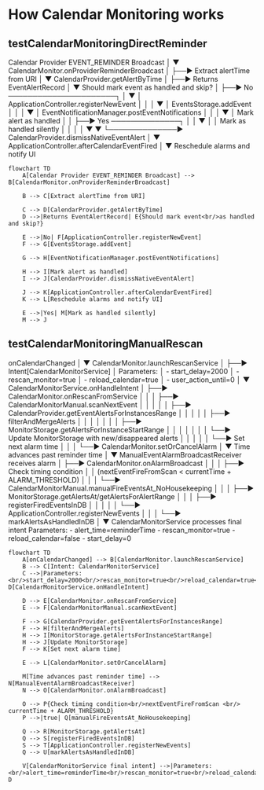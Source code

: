 # How Calendar Monitoring works


## testCalendarMonitoringDirectReminder

Calendar Provider EVENT_REMINDER Broadcast
    │
    ▼
CalendarMonitor.onProviderReminderBroadcast
    │
    ├──► Extract alertTime from URI
    │
    ▼
CalendarProvider.getAlertByTime
    │
    ├──► Returns EventAlertRecord
    │
    ▼
Should mark event as handled and skip?
    │
    ├──► No ──────────────────────┐
    │                             ▼
    │                     ApplicationController.registerNewEvent
    │                             │
    │                             ▼
    │                     EventsStorage.addEvent
    │                             │
    │                             ▼
    │                     EventNotificationManager.postEventNotifications
    │                             │
    │                             ▼
    │                     Mark alert as handled
    │                             │
    ├──► Yes ──────────────┐      │
    │                      ▼      │
    │              Mark as handled silently
    │                      │      │
    │                      ▼      ▼
    └──────────────► CalendarProvider.dismissNativeEventAlert
                            │
                            ▼
                    ApplicationController.afterCalendarEventFired
                            │
                            ▼
                    Reschedule alarms and notify UI

``` mermaid
flowchart TD
    A[Calendar Provider EVENT_REMINDER Broadcast] --> B[CalendarMonitor.onProviderReminderBroadcast]
    
    B --> C[Extract alertTime from URI]
    
    C --> D[CalendarProvider.getAlertByTime]
    D -->|Returns EventAlertRecord| E{Should mark event<br/>as handled and skip?}
    
    E -->|No| F[ApplicationController.registerNewEvent]
    F --> G[EventsStorage.addEvent]
    
    G --> H[EventNotificationManager.postEventNotifications]
    
    H --> I[Mark alert as handled]
    I --> J[CalendarProvider.dismissNativeEventAlert]
    
    J --> K[ApplicationController.afterCalendarEventFired]
    K --> L[Reschedule alarms and notify UI]

    E -->|Yes| M[Mark as handled silently]
    M --> J
```

## testCalendarMonitoringManualRescan
onCalendarChanged
    │
    ▼
CalendarMonitor.launchRescanService
    │
    ├──► Intent[CalendarMonitorService]
    │    Parameters:
    │    - start_delay=2000
    │    - rescan_monitor=true
    │    - reload_calendar=true
    │    - user_action_until=0
    │
    ▼
CalendarMonitorService.onHandleIntent
    │
    ├──► CalendarMonitor.onRescanFromService
    │    │
    │    ├──► CalendarMonitorManual.scanNextEvent
    │    │    │
    │    │    ├──► CalendarProvider.getEventAlertsForInstancesRange
    │    │    │
    │    │    ├──► filterAndMergeAlerts
    │    │    │    │
    │    │    │    ├──► MonitorStorage.getAlertsForInstanceStartRange
    │    │    │    │
    │    │    │    └──► Update MonitorStorage with new/disappeared alerts
    │    │    │
    │    │    └──► Set next alarm time
    │    │
    │    └──► CalendarMonitor.setOrCancelAlarm
    │
    ▼
Time advances past reminder time
    │
    ▼
ManualEventAlarmBroadcastReceiver receives alarm
    │
    ├──► CalendarMonitor.onAlarmBroadcast
    │    │
    │    ├──► Check timing condition
    │    │    (nextEventFireFromScan < currentTime + ALARM_THRESHOLD)
    │    │
    │    └──► CalendarMonitorManual.manualFireEventsAt_NoHousekeeping
    │         │
    │         ├──► MonitorStorage.getAlertsAt/getAlertsForAlertRange
    │         │
    │         ├──► registerFiredEventsInDB
    │         │    │
    │         │    └──► ApplicationController.registerNewEvents
    │         │
    │         └──► markAlertsAsHandledInDB
    │
    ▼
CalendarMonitorService processes final intent
    Parameters:
    - alert_time=reminderTime
    - rescan_monitor=true
    - reload_calendar=false
    - start_delay=0


``` mermaid
flowchart TD
    A[onCalendarChanged] --> B[CalendarMonitor.launchRescanService]
    B --> C[Intent: CalendarMonitorService]
    C -->|Parameters:<br/>start_delay=2000<br/>rescan_monitor=true<br/>reload_calendar=true<br/>user_action_until=0| D[CalendarMonitorService.onHandleIntent]
    
    D --> E[CalendarMonitor.onRescanFromService]
    E --> F[CalendarMonitorManual.scanNextEvent]
    
    F --> G[CalendarProvider.getEventAlertsForInstancesRange]
    F --> H[filterAndMergeAlerts]
    H --> I[MonitorStorage.getAlertsForInstanceStartRange]
    H --> J[Update MonitorStorage]
    F --> K[Set next alarm time]
    
    E --> L[CalendarMonitor.setOrCancelAlarm]
    
    M[Time advances past reminder time] --> N[ManualEventAlarmBroadcastReceiver]
    N --> O[CalendarMonitor.onAlarmBroadcast]
    
    O --> P{Check timing condition<br/>nextEventFireFromScan <br/> currentTime + ALARM_THRESHOLD}
    P -->|true| Q[manualFireEventsAt_NoHousekeeping]
    
    Q --> R[MonitorStorage.getAlertsAt]
    Q --> S[registerFiredEventsInDB]
    S --> T[ApplicationController.registerNewEvents]
    Q --> U[markAlertsAsHandledInDB]
    
    V[CalendarMonitorService final intent] -->|Parameters:<br/>alert_time=reminderTime<br/>rescan_monitor=true<br/>reload_calendar=false<br/>start_delay=0| D
```